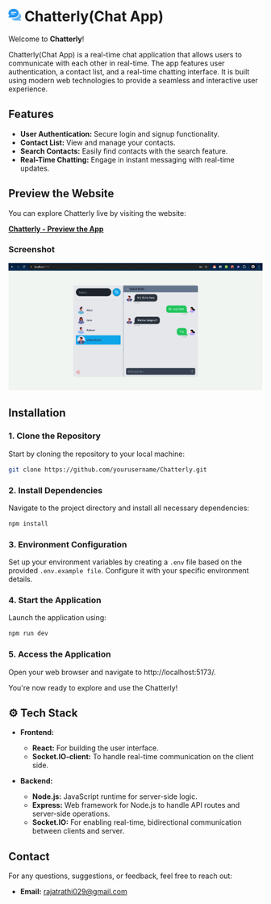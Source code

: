 # **<img src="https://github.com/iamvishalrathi/Chatterly/blob/main/frontend/public/logo.png" alt="Sample Image" width="25"/> Chatterly(Chat App)**
Welcome to **Chatterly**!

Chatterly(Chat App) is a real-time chat application that allows users to communicate with each other in real-time. The app features user authentication, a contact list, and a real-time chatting interface. It is built using modern web technologies to provide a seamless and interactive user experience.


## **Features**

- **User Authentication:** Secure login and signup functionality.
- **Contact List:** View and manage your contacts.
- **Search Contacts:** Easily find contacts with the search feature.
- **Real-Time Chatting:** Engage in instant messaging with real-time updates.

## **Preview the Website**

You can explore Chatterly live by visiting the website:

[**Chatterly - Preview the App**](https://chatterly-hp0h.onrender.com)


### **Screenshot**
![image](https://github.com/iamvishalrathi/Chatterly/blob/main/frontend/src/assets/sns.png)

##  **Installation**

### **1. Clone the Repository**
Start by cloning the repository to your local machine:
```bash
git clone https://github.com/yourusername/Chatterly.git
```

### **2. Install Dependencies**
Navigate to the project directory and install all necessary dependencies:
```bash
npm install
```

### **3. Environment Configuration**
Set up your environment variables by creating a `.env` file based on the provided `.env.example file`. Configure it with your specific environment details.

### **4. Start the Application**
Launch the application using:
```bash
npm run dev
```

### **5. Access the Application**
Open your web browser and navigate to http://localhost:5173/.

You're now ready to explore and use the Chatterly!


## **⚙️ Tech Stack**
- **Frontend:**
  - **React:** For building the user interface.
  - **Socket.IO-client:** To handle real-time communication on the client side.

- **Backend:**
  - **Node.js:** JavaScript runtime for server-side logic.
  - **Express:** Web framework for Node.js to handle API routes and server-side operations.
  - **Socket.IO:** For enabling real-time, bidirectional communication between clients and server.


## **Contact**
For any questions, suggestions, or feedback, feel free to reach out:
- **Email:** [rajatrathi029@gmail.com](mailto:rajatrathi029@gmail.com)
